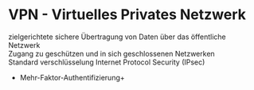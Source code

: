 # VPN - Virtuelles Privates Netzwerk

zielgerichtete sichere Übertragung von Daten über das öffentliche Netzwerk </br>
Zugang zu geschützen und in sich geschlossenen Netzwerken </br>
Standard verschlüsselung Internet Protocol Security (IPsec) </br>
* Mehr-Faktor-Authentifizierung+
